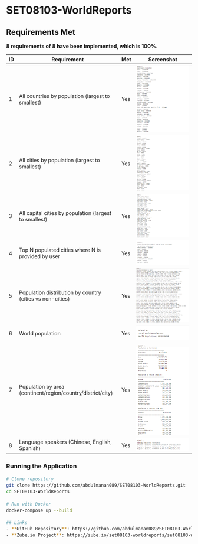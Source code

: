 # SET08103-WorldReports

## Requirements Met

**8 requirements of 8 have been implemented, which is 100%.**

| ID | Requirement | Met | Screenshot |
|----|-------------|-----|------------|
| 1 | All countries by population (largest to smallest) | Yes | ![Report1](screenshots/Report1.png) |
| 2 | All cities by population (largest to smallest) | Yes | ![Report2](screenshots/Report2.png) |
| 3 | All capital cities by population (largest to smallest) | Yes | ![Report3](screenshots/Report3.png) |
| 4 | Top N populated cities where N is provided by user | Yes | ![Report4](screenshots/Report4.png) |
| 5 | Population distribution by country (cities vs non-cities) | Yes | ![Report5](screenshots/Report5.png) |
| 6 | World population | Yes | ![Report6](screenshots/report6.png) |
| 7 | Population by area (continent/region/country/district/city) | Yes | ![Report7](screenshots/Report7.png) |
| 8 | Language speakers (Chinese, English, Spanish) | Yes | ![Report8](screenshots/Report8.png) |

### Running the Application

```bash
# Clone repository
git clone https://github.com/abdulmanan089/SET08103-WorldReports.git
cd SET08103-WorldReports

# Run with Docker
docker-compose up --build

## Links
- **GitHub Repository**: https://github.com/abdulmanan089/SET08103-WorldReports
- **Zube.io Project**: https://zube.io/set08103-worldreports/set08103-worldreports/w/workspace-1/kanban

